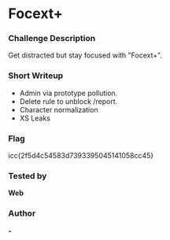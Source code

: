 # Focext+

### Challenge Description

Get distracted but stay focused with "Focext+".

### Short Writeup

+ Admin via prototype pollution.
+ Delete rule to unblock /report.
+ Character normalization
+ XS Leaks

### Flag

icc{2f5d4c54583d7393395045141058cc45}

### Tested by

**Web**

### Author

**-**  
